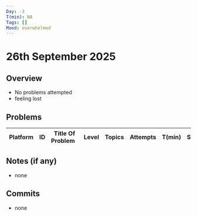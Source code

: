 ```yaml
---
Day: -3                  
T(min): NA
Tags: []  
Mood: overwhelmed
---
```


# 26th September 2025

## Overview
- No problems attempted
- feeling lost

## Problems
| Platform | ID  | Title Of Problem&nbsp;&nbsp; | Level | Topics           | Attempts | T(min) | Status   | TC       | SC   |
|----------|-----|------------------------------|-------|------------------|----------|--------|----------|----------|------|


## Notes (if any)
- none

## Commits
- none
 